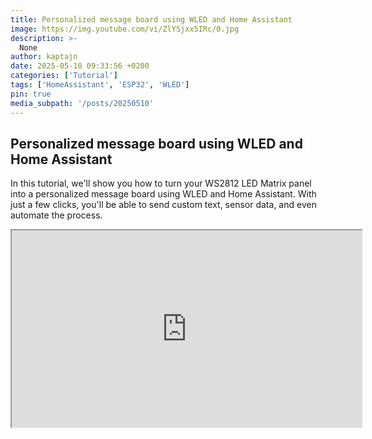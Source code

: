 ```yaml
---
title: Personalized message board using WLED and Home Assistant
image: https://img.youtube.com/vi/ZlYSjxx5IRc/0.jpg
description: >-
  None
author: kaptajn
date: 2025-05-10 09:33:56 +0200
categories: ['Tutorial']
tags: ['HomeAssistant', 'ESP32', 'WLED']
pin: true
media_subpath: '/posts/20250510'
---
```


## Personalized message board using WLED and Home Assistant

In this tutorial, we'll show you how to turn your WS2812 LED Matrix panel into a personalized message board using WLED and Home Assistant. With just a few clicks, you'll be able to send custom text, sensor data, and even automate the process.

<iframe width="560" height="315" src="https://www.youtube.com/embed/ZlYSjxx5IRc" frameborder="1" allow="accelerometer; autoplay; clipboard-write; encrypted-media; gyroscope; picture-in-picture" allowfullscreen></iframe>
